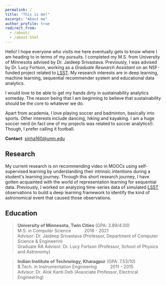 ```yaml
---
permalink: /
title: "This is me!"
excerpt: "About me"
author_profile: true
redirect_from: 
  - /about/
  - /about.html
---
```


Hello! I hope everyone who visits me here eventually gets to know where I am heading to in terms of my pursuits. I completed my M.S. from University of Minnesota advised by Dr. Jaideep Srivastava. Previously, I was advised by Dr. Lucy Fortson, working as a *Graduate Research Assistant* on an NSF-funded project related to [LSST](https://www.lsst.org/). My research interests are in deep learning, machine learning, sequential recommender system and educational data analytics.

I would love to be able to get my hands dirty in sustainability analytics someday. The reason being that I am beginning to believe that sustainability should be the core to whatever we do.

Apart from academia, I love playing soccer and badminton, basically into sports. Other interests include dancing, hiking and kayaking. I am a huge soccer nerd (in fact one of my projects was related to soccer analytics!). Though, I prefer calling it football.

**Contact**: sinha160@umn.edu

## Research

My current research is on recommending video in MOOCs using self-supervised learning by understanding their intrinsic intentions during a student's learning journey. Through this short research journey, I have gotten acquainted with the world of representation learning for sequential data. Previously, I worked on analyzing time-series data of simulated [LSST](https://www.lsst.org/) observations to build a deep learning framework to identify the kind of astronomical event that caused those observations.

## Education

> **University of Minnesota, Twin Cities** (GPA: 3.89/4.00)  <br/>
> M.S. in Computer Science  &nbsp; &nbsp; &nbsp; &nbsp; &nbsp; 2018 - 2021 <br/>
Advisor: Dr. Jaideep Srivastava (Professor, Department of Computer Science & Engineerin)<br/>
Graduate RA Advisor: Dr. Lucy Fortson (Professor, School of Physics and Astronomy)<br/>

> **Indian Institute of Technology, Kharagpur** (GPA: 7.53/10) <br/>
> B.Tech. in Instrumentation Engineering  &nbsp; &nbsp; &nbsp; &nbsp; &nbsp; 2011 - 2015 <br/>
Advisor: Dr. Alok Kanti Deb (Associate Professor, Electrical Engineering)<br/>
